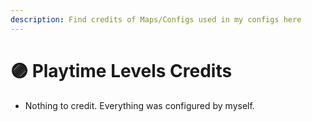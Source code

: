 ```yaml
---
description: Find credits of Maps/Configs used in my configs here
---
```


# 🟣 Playtime Levels Credits

* Nothing to credit. Everything was configured by myself.
